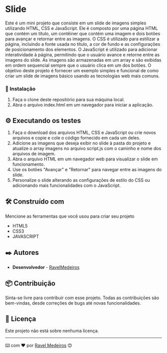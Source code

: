 # Slide

Este é um mini projeto que consiste em um slide de imagens simples utilizando HTML, CSS e JavaScript. Ele é composto por uma página HTML que contém um título, um contêiner que contém uma imagem e dois botões para avançar e retornar entre as imagens. O CSS é utilizado para estilizar a página, incluindo a fonte usada no título, a cor de fundo e as configurações de posicionamento dos elementos. O JavaScript é utilizado para adicionar interatividade à página, permitindo que o usuário avance e retorne entre as imagens do slide. As imagens são armazenadas em um array e são exibidas em ordem sequencial sempre que o usuário clica em um dos botões. O objetivo deste projeto é fornecer um exemplo simples e funcional de como criar um slide de imagens básico usando as tecnologias web mais comuns.

### 🔧 Instalação

1. Faça o clone deste repositório para sua máquina local.
2. Abra o arquivo index.html em um navegador para iniciar a aplicação.

## ⚙️ Executando os testes

1. Faça o download dos arquivos HTML, CSS e JavaScript ou crie novos arquivos e copie e cole o código fornecido em cada um deles.
2. Adicione as imagens que deseja exibir no slide à pasta do projeto e atualize o array imagens no arquivo script.js com o caminho e nome dos arquivos de imagem.
3. Abra o arquivo HTML em um navegador web para visualizar o slide em funcionamento.
4. Use os botões "Avançar" e "Retornar" para navegar entre as imagens do slide.
5. Personalize o slide alterando as configurações de estilo do CSS ou adicionando mais funcionalidades com o JavaScript.

## 🛠️ Construído com

Mencione as ferramentas que você usou para criar seu projeto

* HTML5
* CSS3
* JAVASCRIPT

## ✒️ Autores   

* **Desenvolvedor** - [RavelMedeiros](https://github.com/RavelMedeiros)

## 📦 Contribuição

Sinta-se livre para contribuir com esse projeto. Todas as contribuições são bem-vindas, desde correções de bugs até novas funcionalidades.

## 📄 Licença

Este projeto não está sobre nenhuma licença.

---
⌨️ com ❤️ por [Ravel Medeiros](https://gist.github.com/RavelMedeiros) 😊